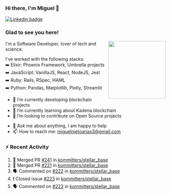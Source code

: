 ### Hi there, I'm Miguel 👋

<a href="https://linkedin.com/in/miguelnietoa/" target="_blank" rel="noopener noreferrer">
  <img src="https://img.shields.io/badge/-LinkedIn-0e76a8?style=flat-square&logo=Linkedin&logoColor=white" alt="Linkedin badge">
</a>
<!-- [![Website Badge](https://img.shields.io/badge/Website-3b5998?style=flat-square&logo=google-chrome&logoColor=white)](#notavailablenow#) 

<img src="https://i.imgur.com/tbrLrt5.gif" width=400 alt="Coding GIF" align="right"/>
-->


### Glad to see you here!
<a href="https://github.com/miguelnietoa"><img src="https://github-readme-stats-git-masterrstaa-rickstaa.vercel.app/api?username=miguelnietoa&show_icons=true&hide_border=true&count_private=true&include_all_commits=true&theme=tokyonight" height="180em" align="right"/></a>
I'm a Software Developer, lover of tech and science. 

I've worked with the following stacks:\
➡️ Elixir: Phoenix Framework, Umbrella projects\
➡️ JavaScript: VanillaJS, React, NodeJS, Jest\
➡️ Ruby: Rails, RSpec, HAML\
➡️ Python: Pandas, Matplotlib, Plotly, Streamlit

- 🔭 I’m currently developing blockchain projects
- 🌱 I’m currently learning about Kadena blockchain
- 👯 I’m looking to contribute on Open Source projects
<!-- 
- 😄 I just finished a Machine Learning course! 
- 🤔 I’m looking for help with ...
-->
- 💬 Ask me about anything, I am happy to help
- 📫 How to reach me: miguelnietoarias3@gmail.com


### ⚡ Recent Activity

<!--START_SECTION:activity-->
1. 🎉 Merged PR [#241](https://github.com/kommitters/stellar_base/pull/241) in [kommitters/stellar_base](https://github.com/kommitters/stellar_base)
2. 🎉 Merged PR [#221](https://github.com/kommitters/stellar_base/pull/221) in [kommitters/stellar_base](https://github.com/kommitters/stellar_base)
3. 🗣 Commented on [#222](https://github.com/kommitters/stellar_base/issues/222) in [kommitters/stellar_base](https://github.com/kommitters/stellar_base)
4. ❗️ Closed issue [#223](https://github.com/kommitters/stellar_base/issues/223) in [kommitters/stellar_base](https://github.com/kommitters/stellar_base)
5. 🗣 Commented on [#223](https://github.com/kommitters/stellar_base/issues/223) in [kommitters/stellar_base](https://github.com/kommitters/stellar_base)
<!--END_SECTION:activity-->
